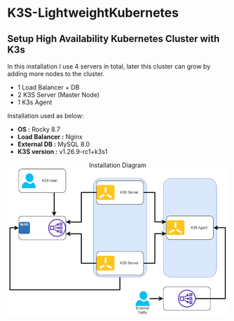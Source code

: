 # K3S-LightweightKubernetes
## Setup High Availability Kubernetes Cluster with K3s

In this installation I use 4 servers in total, later this cluster can grow by adding more nodes to the cluster.
- 1 Load Balancer + DB
- 2 K3S Server (Master Node)
- 1 K3s Agent

Installation used as below:
- **OS :** Rocky 8.7
- **Load Balancer :** Nginx
- **External DB :** MySQL 8.0
- **K3S version :** v1.26.9-rc1+k3s1

<p align="center">
  <a></a>Installation Diagram</a>
  <img src=k3s.drawio.png>
</p>
